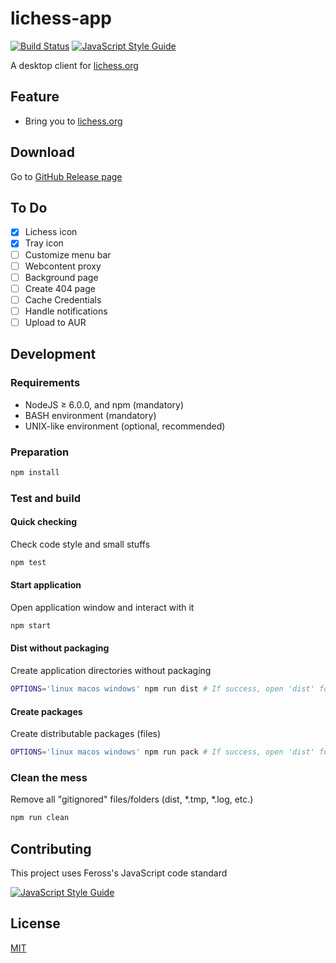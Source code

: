 # lichess-app

[![Build Status](https://travis-ci.org/ksxelectronapps/lichess-app.svg?branch=master)](https://travis-ci.org/ksxelectronapps/lichess-app)
[![JavaScript Style Guide](https://img.shields.io/badge/code_style-standard-brightgreen.svg)](https://standardjs.com)

A desktop client for [lichess.org](https://lichess.org)

## Feature

* Bring you to [lichess.org](https://lichess.org)

## Download

Go to [GitHub Release page](https://git.io/v9wH6)

## To Do

- [x] Lichess icon
- [x] Tray icon
- [ ] Customize menu bar
- [ ] Webcontent proxy
- [ ] Background page
- [ ] Create 404 page
- [ ] Cache Credentials
- [ ] Handle notifications
- [ ] Upload to AUR

## Development

### Requirements

* NodeJS ≥ 6.0.0, and npm (mandatory)
* BASH environment (mandatory)
* UNIX-like environment (optional, recommended)

### Preparation

```bash
npm install
```

### Test and build

#### Quick checking

Check code style and small stuffs

```bash
npm test
```

#### Start application

Open application window and interact with it

```bash
npm start
```

#### Dist without packaging

Create application directories without packaging

```bash
OPTIONS='linux macos windows' npm run dist # If success, open 'dist' folder to see the result
```

#### Create packages

Create distributable packages (files)

```bash
OPTIONS='linux macos windows' npm run pack # If success, open 'dist' folder to see the result
```

### Clean the mess

Remove all "gitignored" files/folders (dist, \*.tmp, \*.log, etc.)

```bash
npm run clean
```

## Contributing

This project uses Feross's JavaScript code standard

[![JavaScript Style Guide](https://cdn.rawgit.com/feross/standard/master/badge.svg)](https://github.com/feross/standard)

## License

[MIT](./LICENSE.md)
